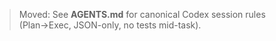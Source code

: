 > Moved: See **AGENTS.md** for canonical Codex session rules (Plan→Exec, JSON-only, no tests mid-task).

